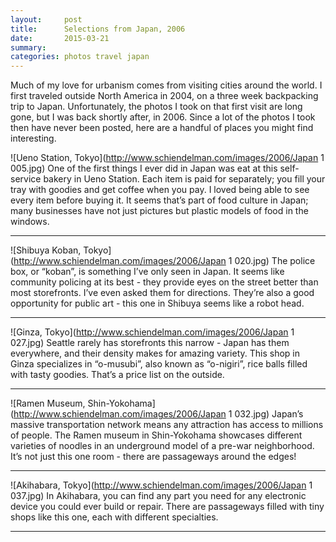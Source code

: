 ```yaml
---
layout:     post
title:      Selections from Japan, 2006
date:       2015-03-21
summary:    
categories: photos travel japan
---
```


Much of my love for urbanism comes from visiting cities around the world. I first traveled outside North America in 2004, on a three week backpacking trip to Japan. Unfortunately, the photos I took on that first visit are long gone, but I was back shortly after, in 2006. Since a lot of the photos I took then have never been posted, here are a handful of places you might find interesting.


![Ueno Station, Tokyo](http://www.schiendelman.com/images/2006/Japan 1 005.jpg)
One of the first things I ever did in Japan was eat at this self-service bakery in Ueno Station. Each item is paid for separately; you fill your tray with goodies and get coffee when you pay. I loved being able to see every item before buying it. It seems that’s part of food culture in Japan; many businesses have not just pictures but plastic models of food in the windows.
***

![Shibuya Koban, Tokyo](http://www.schiendelman.com/images/2006/Japan 1 020.jpg)
The police box, or “koban”, is something I’ve only seen in Japan. It seems like community policing at its best - they provide eyes on the street better than most storefronts. I’ve even asked them for directions. They’re also a good opportunity for public art - this one in Shibuya seems like a robot head.  
***

![Ginza, Tokyo](http://www.schiendelman.com/images/2006/Japan 1 027.jpg)
Seattle rarely has storefronts this narrow - Japan has them everywhere, and their density makes for amazing variety. This shop in Ginza specializes in “o-musubi”, also known as “o-nigiri”, rice balls filled with tasty goodies. That’s a price list on the outside.  
***

![Ramen Museum, Shin-Yokohama](http://www.schiendelman.com/images/2006/Japan 1 032.jpg)
Japan’s massive transportation network means any attraction has access to millions of people. The Ramen museum in Shin-Yokohama showcases different varieties of noodles in an underground model of a pre-war neighborhood. It’s not just this one room - there are passageways around the edges!  
***

![Akihabara, Tokyo](http://www.schiendelman.com/images/2006/Japan 1 037.jpg)
In Akihabara, you can find any part you need for any electronic device you could ever build or repair. There are passageways filled with tiny shops like this one, each with different specialties.  
***